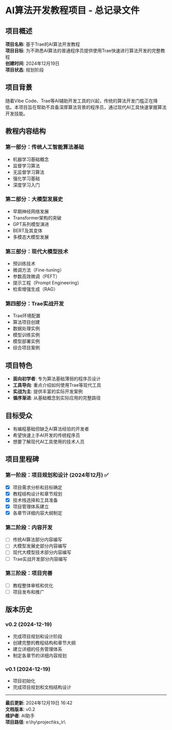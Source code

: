 # AI算法开发教程项目 - 总记录文件

## 项目概述

**项目名称**: 基于Trae的AI算法开发教程  
**项目目标**: 为不熟悉AI算法的普通程序员提供使用Trae快速进行算法开发的完整教程  
**创建时间**: 2024年12月19日  
**项目状态**: 规划阶段  

## 项目背景

随着Vibe Code、Trae等AI辅助开发工具的兴起，传统的算法开发门槛正在降低。本项目旨在帮助不具备深厚算法背景的程序员，通过现代AI工具快速掌握算法开发技能。

## 教程内容结构

### 第一部分：传统人工智能算法基础
- 机器学习基础概念
- 监督学习算法
- 无监督学习算法
- 强化学习基础
- 深度学习入门

### 第二部分：大模型发展史
- 早期神经网络发展
- Transformer架构的突破
- GPT系列模型演进
- BERT及其变体
- 多模态大模型发展

### 第三部分：现代大模型技术
- 预训练技术
- 微调方法（Fine-tuning）
- 参数高效微调（PEFT）
- 提示工程（Prompt Engineering）
- 检索增强生成（RAG）

### 第四部分：Trae实战开发
- Trae环境配置
- 算法项目创建
- 数据处理实例
- 模型训练实例
- 模型部署实例
- 综合项目案例

## 项目特色

- **面向初学者**: 专为算法基础薄弱的程序员设计
- **工具导向**: 重点介绍如何使用Trae等现代工具
- **实战为主**: 提供丰富的实际开发案例
- **循序渐进**: 从基础概念到实际应用的完整路径

## 目标受众

- 有编程基础但缺乏AI算法经验的开发者
- 希望快速上手AI开发的传统程序员
- 想要了解现代AI工具使用的技术人员

## 项目里程碑

### 第一阶段：项目规划和设计 (2024年12月) ✅
- [x] 项目需求分析和目标确定
- [x] 教程结构设计和章节规划
- [x] 技术栈选择和工具准备
- [x] 项目管理体系建立
- [x] 各章节详细内容大纲制定

### 第二阶段：内容开发
- [ ] 传统AI算法部分内容编写
- [ ] 大模型发展史部分内容编写
- [ ] 现代大模型技术部分内容编写
- [ ] Trae实战开发部分内容编写

### 第三阶段：项目完善
- [ ] 教程整体审核和优化
- [ ] 项目发布和推广

## 版本历史

### v0.2 (2024-12-19)
- 完成项目规划和设计阶段
- 创建完整的教程结构和章节大纲
- 建立详细的任务管理体系
- 制定各章节的详细内容规划

### v0.1 (2024-12-19)
- 项目初始化
- 完成项目规划和文档结构设计

---

**最后更新**: 2024年12月19日 16:42  
**文档版本**: v0.2  
**维护者**: AI助手  
**项目路径**: e:\hy\project\ks_lr\